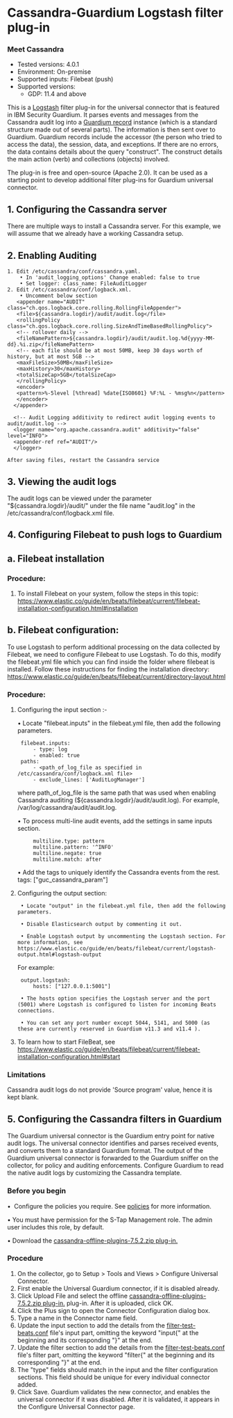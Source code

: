 # Cassandra-Guardium Logstash filter plug-in
### Meet Cassandra
* Tested versions: 4.0.1
* Environment: On-premise
* Supported inputs: Filebeat (push)
* Supported versions:
	* GDP: 11.4 and above

This is a [Logstash](https://github.com/elastic/logstash) filter plug-in for the universal connector that is featured in IBM Security Guardium. It parses events and messages from the Cassandra audit log into a [Guardium record](https://github.com/IBM/universal-connectors/blob/main/common/src/main/java/com/ibm/guardium/universalconnector/commons/structures/Record.java) instance (which is a standard structure made out of several parts). The information is then sent over to Guardium. Guardium records include the accessor (the person who tried to access the data), the session, data, and exceptions. If there are no errors, the data contains details about the query "construct". The construct details the main action (verb) and collections (objects) involved. 

The plug-in is free and open-source (Apache 2.0). It can be used as a starting point to develop additional filter plug-ins for Guardium universal connector.

## 1. Configuring the Cassandra server

There are multiple ways to install a Cassandra server. For this example, we will assume that we already have a working Cassandra setup.

## 2. Enabling Auditing
    1. Edit /etc/cassandra/conf/cassandra.yaml.
		• In 'audit_logging_options' Change enabled: false to true
		• Set logger: class_name: FileAuditLogger
    2. Edit /etc/cassandra/conf/logback.xml. 
		• Uncomment below section
       <appender name="AUDIT" class="ch.qos.logback.core.rolling.RollingFileAppender">
	   <file>${cassandra.logdir}/audit/audit.log</file>
	   <rollingPolicy class="ch.qos.logback.core.rolling.SizeAndTimeBasedRollingPolicy">
       <!-- rollover daily -->
       <fileNamePattern>${cassandra.logdir}/audit/audit.log.%d{yyyy-MM-dd}.%i.zip</fileNamePattern>
       <!-- each file should be at most 50MB, keep 30 days worth of history, but at most 5GB -->
       <maxFileSize>50MB</maxFileSize>
       <maxHistory>30</maxHistory>
       <totalSizeCap>5GB</totalSizeCap>
	   </rollingPolicy>
       <encoder>
       <pattern>%-5level [%thread] %date{ISO8601} %F:%L - %msg%n</pattern>
       </encoder>
      </appender>
      
	  <!-- Audit Logging additivity to redirect audit logging events to audit/audit.log -->
      <logger name="org.apache.cassandra.audit" additivity="false" level="INFO">
      <appender-ref ref="AUDIT"/>
      </logger>
	  
    After saving files, restart the Cassandra service
	
## 3. Viewing the audit logs

The audit logs can be viewed under the parameter "${cassandra.logdir}/audit/" under the file name "audit.log" in the /etc/cassandra/conf/logback.xml file.

## 4. Configuring Filebeat to push logs to Guardium

## a. Filebeat installation

### Procedure:

1. To install Filebeat on your system, follow the steps in this topic:
    https://www.elastic.co/guide/en/beats/filebeat/current/filebeat-installation-configuration.html#installation

## b. Filebeat configuration:

To use Logstash to perform additional processing on the data collected by Filebeat, we need to configure Filebeat to use Logstash. To do this, modify the filebeat.yml file which you can find inside the folder where filebeat is installed. Follow these instructions for finding the installation directory:
https://www.elastic.co/guide/en/beats/filebeat/current/directory-layout.html

### Procedure:

1. Configuring the input section :-

    • Locate "filebeat.inputs" in the filebeat.yml file, then add the following parameters.

		filebeat.inputs:
			- type: log   
			- enabled: true
		paths:
			- <path_of_log_file as specified in /etc/cassandra/conf/logback.xml file>
			- exclude_lines: ['AuditLogManager']

	where path_of_log_file is the same path that was used when enabling Cassandra auditing (${cassandra.logdir}/audit/audit.log). For example, /var/log/cassandra/audit/audit.log.
	
	• To process multi-line audit events, add the settings in same inputs section.
	
			multiline.type: pattern
			multiline.pattern: '^INFO'
			multiline.negate: true
			multiline.match: after
			
	• Add the tags to uniquely identify the Cassandra events from the rest.
			tags: ["guc_cassandra_param"]
	
2. Configuring the output section:

		• Locate "output" in the filebeat.yml file, then add the following parameters.

		• Disable Elasticsearch output by commenting it out.

		• Enable Logstash output by uncommenting the Logstash section. For more information, see https://www.elastic.co/guide/en/beats/filebeat/current/logstash-output.html#logstash-output

    For example:

		output.logstash:
			hosts: ["127.0.0.1:5001"]
		
		• The hosts option specifies the Logstash server and the port (5001) where Logstash is configured to listen for incoming Beats connections.

		• You can set any port number except 5044, 5141, and 5000 (as these are currently reserved in Guardium v11.3 and v11.4 ).

3. To learn how to start FileBeat, see https://www.elastic.co/guide/en/beats/filebeat/current/filebeat-installation-configuration.html#start

### Limitations

Cassandra audit logs do not provide 'Source program' value, hence it is kept blank.	

## 5. Configuring the Cassandra filters in Guardium

The Guardium universal connector is the Guardium entry point for native audit logs. The universal connector identifies and parses received events, and converts them to a standard Guardium format. The output of the Guardium universal connector is forwarded to the Guardium sniffer on the collector, for policy and auditing enforcements. Configure Guardium to read the native audit logs by customizing the Cassandra template.

### Before you begin

•  Configure the policies you require. See [policies](/../../#policies) for more information.

• You must have permission for the S-Tap Management role. The admin user includes this role, by default.

• Download the [cassandra-offline-plugins-7.5.2.zip plug-in.](https://github.com/IBM/universal-connectors/blob/main/filter-plugin/logstash-filter-cassandra-guardium/CassandraOverFilebeatPackage/Cassandra/cassandra-offline-plugins-7.5.2.zip)																	
### Procedure

1. On the collector, go to Setup > Tools and Views > Configure Universal Connector.
2. First enable the Universal Guardium connector, if it is disabled already.
3. Click Upload File and select the offline [cassandra-offline-plugins-7.5.2.zip plug-in.](https://github.com/IBM/universal-connectors/blob/main/filter-plugin/logstash-filter-cassandra-guardium/CassandraOverFilebeatPackage/Cassandra/cassandra-offline-plugins-7.5.2.zip) plug-in. After it is uploaded, click OK.
4. Click the Plus sign to open the Connector Configuration dialog box.
5. Type a name in the Connector name field.
6. Update the input section to add the details from the [filter-test-beats.conf](https://github.com/IBM/universal-connectors/blob/main/filter-plugin/logstash-filter-cassandra-guardium/filter-test-beats.conf) file's input part, omitting the keyword "input{" at the beginning and its corresponding "}" at the end.
7. Update the filter section to add the details from the [filter-test-beats.conf](https://github.com/IBM/universal-connectors/blob/main/filter-plugin/logstash-filter-cassandra-guardium/filter-test-beats.conf) file's filter part, omitting the keyword "filter{" at the beginning and its corresponding "}" at the end.
8. The "type" fields should match in the input and the filter configuration sections. This field should be unique for  every individual connector added.
9. Click Save. Guardium validates the new connector, and enables the universal connector if it was disabled. After it is validated, it appears in the Configure Universal Connector page.
